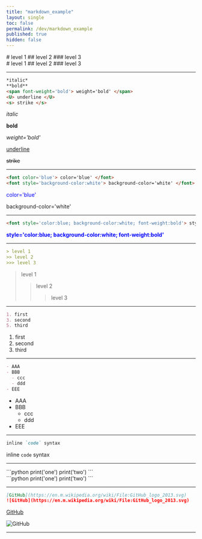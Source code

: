 ```yaml
---
title: "markdown_example"
layout: single
toc: false
permalink: /dev/markdown_example
published: true
hidden: false
---
```


<div>
# level 1
## level 2
### level 3
</div>
# level 1
## level 2
### level 3

***

```markdown
*italic*
**bold**
<span font-weight='bold'> weight='bold' </span>
<U> underline </U>
<s> strike </s>
```
*italic*

**bold**

<em> weight='bold' </em>

<U> underline </U>

<s> strike </s>

***

```markdown
<font color='blue'> color='blue' </font>
<font style='background-color:white'> background-color='white' </font>  
```
<font color='blue'> color='blue' </font>

<font style='background-color:white'> background-color='white' </font>  

***

```markdown
<font style='color:blue; background-color:white; font-weight:bold'> style='color:blue; background-color:white; font-weight:bold' </font>
```
<font style='color:blue; background-color:white; font-weight:bold'> style='color:blue; background-color:white; font-weight:bold' </font>

***

```markdown
> level 1
>> level 2
>>> level 3
```
> level 1
>> level 2
>>> level 3

***

```markdown
1. first
3. second
5. third
```
1. first
3. second
5. third

***

```markdown
- AAA
- BBB
  - ccc
  - ddd
- EEE
```
- AAA
- BBB
  - ccc
  - ddd
- EEE

***

```markdown
inline `code` syntax
```
inline `code` syntax

***

<div>
```python
print('one')
print('two')
```
</div>
```python
print('one')
print('two')
```

***

```markdown
[GitHub](https://en.m.wikipedia.org/wiki/File:GitHub_logo_2013.svg)
![GitHub](https://en.m.wikipedia.org/wiki/File:GitHub_logo_2013.svg)
```
[GitHub](https://en.m.wikipedia.org/wiki/File:GitHub_logo_2013.svg)

![GitHub](https://en.m.wikipedia.org/wiki/File:GitHub_logo_2013.svg)

***

